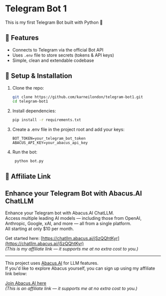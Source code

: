 # Telegram Bot 1

This is my first Telegram Bot built with Python 🐍

## 🚀 Features
- Connects to Telegram via the official Bot API
- Uses `.env` file to store secrets (tokens & API keys)
- Simple, clean and extendable codebase

## 🔧 Setup & Installation
1. Clone the repo:
   ```bash
   git clone https://github.com/karneilondon/telegram-bot1.git
   cd telegram-bot1
   
2. Install dependencies:
   ```bash
   pip install -r requirements.txt
   
3. Create a .env file in the project root and add your keys:
   ```env
   BOT_TOKEN=your_telegram_bot_token
   ABACUS_API_KEY=your_abacus_api_key
   
4. Run the bot: 
   ```bash
    python bot.py    

## 🤝 Affiliate Link

## Enhance your Telegram Bot with Abacus.AI ChatLLM

Enhance your Telegram bot with Abacus.AI ChatLLM.  
Access multiple leading AI models — including those from OpenAI, Anthropic, Google, xAI, and more — all from a single platform.    
All starting at only $10 per month.

Get started here: [https://chatllm.abacus.ai/jSzQQhtKyr](https://chatllm.abacus.ai/jSzQQhtKyr)  
*(This is my affiliate link — it supports me at no extra cost to you.)*

---

This project uses [Abacus.AI](https://chatllm.abacus.ai/jSzQQhtKyr) for LLM features.  
If you'd like to explore Abacus yourself, you can sign up using my affiliate link below:

[Join Abacus.AI here](https://chatllm.abacus.ai/jSzQQhtKyr)  
*(This is an affiliate link — it supports me at no extra cost to you.)*


